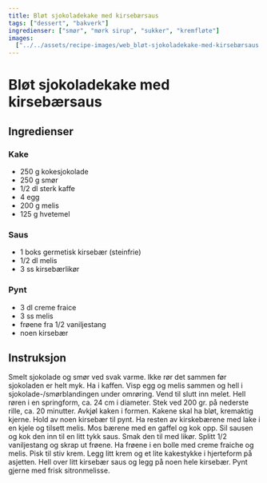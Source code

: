 ```yaml
---
title: Bløt sjokoladekake med kirsebærsaus
tags: ["dessert", "bakverk"]
ingredienser: ["smør", "mørk sirup", "sukker", "kremfløte"]
images:
  ["../../assets/recipe-images/web_bløt-sjokoladekake-med-kirsebærsaus.jpg"]
---
```


# Bløt sjokoladekake med kirsebærsaus

## Ingredienser

### Kake

- 250 g kokesjokolade
- 250 g smør
- 1/2 dl sterk kaffe
- 4 egg
- 200 g melis
- 125 g hvetemel

### Saus

- 1 boks germetisk kirsebær (steinfrie)
- 1/2 dl melis
- 3 ss kirsebærlikør

### Pynt

- 3 dl creme fraice
- 3 ss melis
- frøene fra 1/2 vaniljestang
- noen kirsebær

## Instruksjon

Smelt sjokolade og smør ved svak varme. Ikke rør det sammen før sjokoladen er helt myk. Ha i kaffen. Visp egg og melis sammen og hell i sjokolade-/smørblandingen under omrøring. Vend til slutt inn melet. Hell røren i en springform, ca. 24 cm i diameter. Stek ved 200 gr. på nederste rille, ca. 20 minutter. Avkjøl kaken i formen. Kakene skal ha bløt, kremaktig kjerne. Hold av noen kirsebær til pynt. Ha resten av kirskebærene med lake i en kjele og tilsett melis. Mos bærene med en gaffel og kok opp. Sil sausen og kok den inn til en litt tykk saus. Smak den til med likør. Splitt 1/2 vaniljestang og skrap ut frøene. Ha frøene i en bolle med creme fraiche og melis. Pisk til stiv krem. Legg litt krem og et lite kakestykke i hjerteform på asjetten. Hell over litt kirsebær saus og legg på noen hele kirsebær. Pynt gjerne med frisk sitronmelisse.
